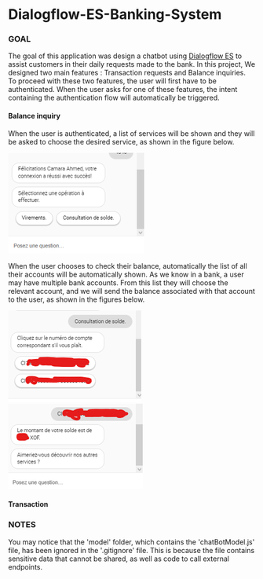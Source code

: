 # Dialogflow-ES-Banking-System

### GOAL

The goal of this application was design a chatbot using <a href="https://dialogflow.cloud.google.com/#/getStarted">Dialogflow ES</a> to assist customers in their daily requests made to the bank. In this project, We designed two main features : Transaction requests and Balance inquiries.
To proceed with these two features, the user will first have to be authenticated.
When the user asks for one of these features, the intent containing the authentication flow will automatically be triggered.

#### Balance inquiry
<p>When the user is authenticated, a list of services will be shown and they will be asked to choose the desired service, as shown in the figure below.</p>
<img src="./images/auth.png">
<p>When the user chooses to check their balance, automatically the list of all their accounts will be automatically shown. As we know in a bank, a user may have multiple bank accounts. From this list they will choose the relevant  account, and we will send the balance associated with that account to the user, as shown in the figures below.</p>
<img src="./images/compte.png">
<img src="./images/solde.png">

#### Transaction

### NOTES
You may notice that the 'model' folder, which contains the 'chatBotModel.js' file, has been ignored in the '.gitignore' file. This is because the file contains sensitive data that cannot be shared, as well as code to call external endpoints.




